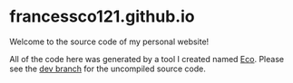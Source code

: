 # francessco121.github.io

Welcome to the source code of my personal website!

All of the code here was generated by a tool I created named [Eco](https://github.com/Francessco121/eco). Please see the [dev branch](https://github.com/Francessco121/francessco121.github.io/tree/dev) for the uncompiled source code. 
